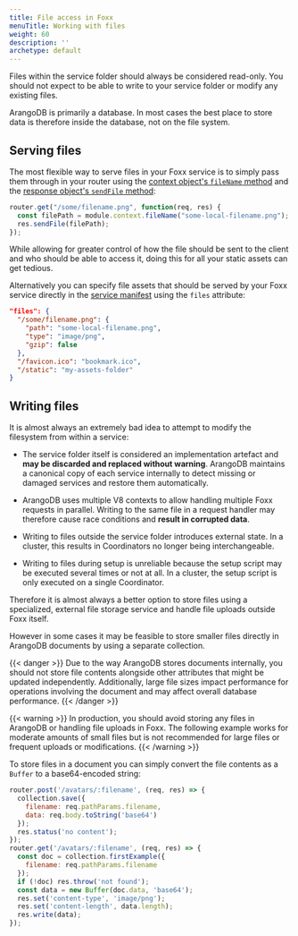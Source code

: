 ```yaml
---
title: File access in Foxx
menuTitle: Working with files
weight: 60
description: ''
archetype: default
---
```

Files within the service folder should always be considered read-only.
You should not expect to be able to write to your service folder or
modify any existing files.

ArangoDB is primarily a database. In most cases the best place to store data
is therefore inside the database, not on the file system.

## Serving files

The most flexible way to serve files in your Foxx service is to simply
pass them through in your router using
the [context object's `fileName` method](../reference/service-context.md#filename) and
the [response object's `sendFile` method](../reference/routers/response.md#sendfile):

```js
router.get("/some/filename.png", function(req, res) {
  const filePath = module.context.fileName("some-local-filename.png");
  res.sendFile(filePath);
});
```

While allowing for greater control of how the file should be sent to
the client and who should be able to access it,
doing this for all your static assets can get tedious.

Alternatively you can specify file assets that should be served by your
Foxx service directly in the [service manifest](../reference/service-manifest.md)
using the `files` attribute:

```json
"files": {
  "/some/filename.png": {
    "path": "some-local-filename.png",
    "type": "image/png",
    "gzip": false
  },
  "/favicon.ico": "bookmark.ico",
  "/static": "my-assets-folder"
}
```

## Writing files

It is almost always an extremely bad idea to attempt to modify
the filesystem from within a service:

- The service folder itself is considered an implementation artefact and
  **may be discarded and replaced without warning**.
  ArangoDB maintains a canonical copy of each service internally to
  detect missing or damaged services and restore them automatically.

- ArangoDB uses multiple V8 contexts to allow handling multiple
  Foxx requests in parallel. Writing to the same file in a request handler
  may therefore cause race conditions and **result in corrupted data**.

- Writing to files outside the service folder introduces external state. In
  a cluster, this results in Coordinators no longer being interchangeable.

- Writing to files during setup is unreliable because the setup script may
  be executed several times or not at all. In a cluster, the setup script
  is only executed on a single Coordinator.

Therefore it is almost always a better option to store files using a
specialized, external file storage service
and handle file uploads outside Foxx itself.

However in some cases it may be feasible to store smaller files directly in
ArangoDB documents by using a separate collection.

{{< danger >}}
Due to the way ArangoDB stores documents internally, you should not store
file contents alongside other attributes that might be updated independently.
Additionally, large file sizes impact performance for operations
involving the document and may affect overall database performance.
{{< /danger >}}

{{< warning >}}
In production, you should avoid storing any files in ArangoDB or handling file
uploads in Foxx. The following example works for moderate amounts of small
files but is not recommended for large files or frequent uploads or
modifications.
{{< /warning >}}

To store files in a document you can simply convert the file contents
as a `Buffer` to a base64-encoded string:

```js
router.post('/avatars/:filename', (req, res) => {
  collection.save({
    filename: req.pathParams.filename,
    data: req.body.toString('base64')
  });
  res.status('no content');
});
router.get('/avatars/:filename', (req, res) => {
  const doc = collection.firstExample({
    filename: req.pathParams.filename
  });
  if (!doc) res.throw('not found');
  const data = new Buffer(doc.data, 'base64');
  res.set('content-type', 'image/png');
  res.set('content-length', data.length);
  res.write(data);
});
```

